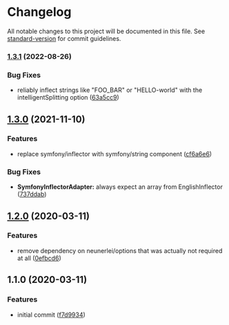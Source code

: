 # Changelog

All notable changes to this project will be documented in this file. See [standard-version](https://github.com/conventional-changelog/standard-version) for commit guidelines.

### [1.3.1](https://github.com/Neunerlei/inflection/compare/v1.3.0...v1.3.1) (2022-08-26)


### Bug Fixes

* reliably inflect strings like "FOO_BAR" or "HELLO-world" with the intelligentSplitting option ([63a5cc9](https://github.com/Neunerlei/inflection/commit/63a5cc9c2be54b738e62fcabf38f0bba892f655a))

## [1.3.0](https://github.com/Neunerlei/inflection/compare/v1.2.0...v1.3.0) (2021-11-10)


### Features

* replace symfony/inflector with symfony/string component ([cf6a6e6](https://github.com/Neunerlei/inflection/commit/cf6a6e63bc525274091e17c49435015400023468))


### Bug Fixes

* **SymfonyInflectorAdapter:** always expect an array from EnglishInflector ([737ddab](https://github.com/Neunerlei/inflection/commit/737ddabe33104043926a4a993e4db3e7fc39af4c))

## [1.2.0](https://github.com/Neunerlei/inflection/compare/v1.1.0...v1.2.0) (2020-03-11)


### Features

* remove dependency on neunerlei/options that was actually not required at all ([0efbcd6](https://github.com/Neunerlei/inflection/commit/0efbcd6242304762ab1840b2841d8a0c8392b9d4))

## 1.1.0 (2020-03-11)


### Features

* initial commit ([f7d9934](https://github.com/Neunerlei/inflection/commit/f7d9934561bd9f82c353319c28afdf69ee82111f))
